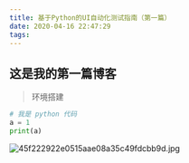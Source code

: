 ```yaml
---
title: 基于Python的UI自动化测试指南（第一篇）
date: 2020-04-16 22:47:29
tags:
---
```


## 这是我的第一篇博客
> 环境搭建

```python
# 我是 python 代码
a = 1
print(a)
```

![45f222922e0515aae08a35c49fdcbb9d.jpg](https://i.loli.net/2020/04/16/4YKizuDNTgQZJE2.jpg)